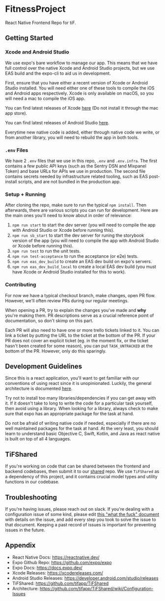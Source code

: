 # FitnessProject

React Native Frontend Repo for tiF.

## Getting Started

### Xcode and Android Studio

We use expo's bare workflow to manage our app. This means that we have full control over the native Xcode and Android Studio projects, but we use EAS build and the expo-cli to aid us in development.

First, ensure that you have either a recent version of Xcode or Android Studio installed. You will need either one of these tools to compile the iOS and Android apps respectively. Xcode is only available on macOS, so you will need a mac to compile the iOS app.

You can find latest releases of Xcode [here](https://xcodereleases.com/) (Do not install it through the mac app store).

You can find latest releases of Android Studio [here](https://developer.android.com/studio/releases).

Everytime new native code is added, either through native code we write, or from another library, you will need to rebuild the app in both tools.

### `.env` Files

We have 2 `.env` files that we use in this repo, `.env` and `.env.infra`. The first contains a few public API keys (such as the Sentry DSN and Mixpanel Token) and base URLs for APIs we use in production. The second file contains secrets needed by infrastructure related tooling, such as EAS post-install scripts, and are not bundled in the production app.

### Setup + Running

After cloning the repo, make sure to run the typical `npm install`. Then afterwards, there are various scripts you can run for development. Here are the main ones you'll need to know about in order of relevance:
1. `npm run start` to start the dev server (you will need to compile the app with Android Studio or Xcode before running this).
2. `npm run sb_start` to start the dev server for runing the storybook version of the app (you will need to compile the app with Android Studio or Xcode before running this).
3. `npm run test` to run the unit tests.
4. `npm run test-acceptance` to run the acceptance (or e2e) tests.
5. `npm run eas_dev_build` to create an EAS dev build on expo's servers.
6. `npm run eas_dev_build_local` to create a local EAS dev build (you must have Xcode or Android Studio installed for this to work).

### Contributing

For now we have a typical checkout branch, make changes, open PR flow. However, we'll often review PRs during our regular meetings.

When opening a PR, try to explain the changes you've made and **why** you're making them. PR descriptions serve as a crucial reference point of documentation, so don't skimp on this part.

Each PR will also need to have one or more trello tickets linked to it. You can link a ticket by putting the URL to the ticket at the bottom of the PR. If your PR does not cover an explicit ticket (eg. in the moment fix, or the ticket hasn't been created for some reason), you can put `TASK_UNTRACKED` at the bottom of the PR. However, only do this sparingly.

## Development Guidelines

Since this is a react application, you'll want to get familiar with our conventions of using react since it is unopinionated. Luckily, the general architecture is documented [here](https://github.com/tifapp/TiFShared/wiki/Frontend-Architecture).

Try not to install too many libraries/dependencies if you can get away with it. If it doesn't take to long to write the code for a particular task yourself, then avoid using a library. When looking for a library, always check to make sure that expo has an appropriate package for the task at hand.

Do not be afraid of writing native code if needed, especially if there are no well maintained packages for the task at hand. At the very least, you should learn to understand basic Objective C, Swift, Kotlin, and Java as react native is built on top of all 4 languages.

## TiFShared

If you're working on code that can be shared between the frontend and backend codebases, then submit it to our [shared](https://github.com/tifapp/TiFShared) repo. We use `TiFShared` as a dependency of this project, and it contains crucial model types and utility functions in our codebase.

## Troubleshooting

If you're having issues, please reach out on slack. If you're dealing with a configuration issue of some kind, please edit [this "what the fuck" document](https://github.com/tifapp/TiFShared/wiki/WTF-Issues) with details on the issue, and add every step you took to solve the issue to that document. Keeping a past record of issues is important for preventing issues in the future.

## Appendix

- React Native Docs: <https://reactnative.dev/>
- Expo Github Repo: <https://github.com/expo/expo>
- Expo Docs: <https://docs.expo.dev/>
- Xcode Releases: <https://xcodereleases.com/>
- Android Studio Releases: <https://developer.android.com/studio/releases>
- TiFShared: <https://github.com/tifapp/TiFShared>
- Architecture: <https://github.com/tifapp/TiFShared/wiki/Configuration-Issues>
